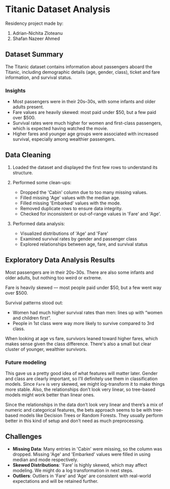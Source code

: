 # Titanic Dataset Analysis

Residency project made by:

1. Adrian-Nichita Zloteanu
2. Shafan Nazeer Ahmed

## Dataset Summary
The Titanic dataset contains information about passengers aboard the Titanic, including demographic details (age, gender, class), ticket and fare information, and survival status. 

### Insights
- Most passengers were in their 20s–30s, with some infants and older adults present.
- Fare values are heavily skewed: most paid under $50, but a few paid over $500.
- Survival rates were much higher for women and first-class passengers, which is expected having watched the movie.
- Higher fares and younger age groups were associated with increased survival, especially among wealthier passengers.

## Data Cleaning

1. Loaded the dataset and displayed the first few rows to understand its structure.

2. Performed some clean-ups:
   - Dropped the 'Cabin' column due to too many missing values.
   - Filled missing 'Age' values with the median age.
   - Filled missing 'Embarked' values with the mode.
   - Removed duplicate rows to ensure data integrity.
   - Checked for inconsistent or out-of-range values in 'Fare' and 'Age'.
3. Performed data analysis:
   - Visualized distributions of 'Age' and 'Fare'
   - Examined survival rates by gender and passenger class
   - Explored relationships between age, fare, and survival status


## Exploratory Data Analysis Results

Most passengers are in their 20s–30s. There are also some infants and older adults, but nothing too weird or extreme.

Fare is heavily skewed — most people paid under \$50, but a few went way over \$500. 

Survival patterns stood out:
- Women had much higher survival rates than men: lines up with “women and children first”.
- People in 1st class were way more likely to survive compared to 3rd class.

When looking at age vs fare, survivors leaned toward higher fares, which makes sense given the class difference. There's also a small but clear cluster of younger, wealthier survivors.

### Future modeling

This gave us a pretty good idea of what features will matter later. Gender and class are clearly important, so I’ll definitely use them in classification models. Since `Fare` is very skewed, we might log-transform it to make things more stable. Also, the relationships don’t look very linear, so tree-based models might work better than linear ones.

Since the relationships in the data don’t look very linear and there’s a mix of numeric and categorical features, the bets approach seems to be with tree-based models like Decision Trees or Random Forests. They usually perform better in this kind of setup and don’t need as much preprocessing.


## Challenges

- **Missing Data**: Many entries in 'Cabin' were missing, so the column was dropped. Missing 'Age' and 'Embarked' values were filled in using median and mode respectively.
- **Skewed Distributions**: 'Fare' is highly skewed, which may affect modeling. We might do a log transformation in next steps.
- **Outliers**: Outliers in 'Fare' and 'Age' are consistent with real-world expectations and will be retained further.